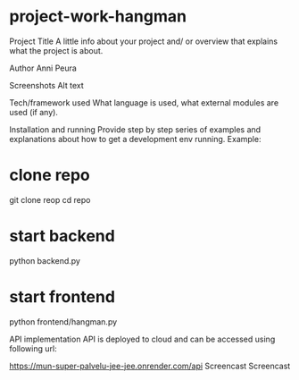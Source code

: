 # project-work-hangman
Project Title
A little info about your project and/ or overview that explains what the project is about.

Author
Anni Peura

Screenshots
Alt text

Tech/framework used
What language is used, what external modules are used (if any).

Installation and running
Provide step by step series of examples and explanations about how to get a development env running. Example:

# clone repo
git clone reop
cd repo

# start backend
python backend.py

# start frontend
python frontend/hangman.py


API implementation
API is deployed to cloud and can be accessed using following url:

https://mun-super-palvelu-jee-jee.onrender.com/api
Screencast
Screencast
